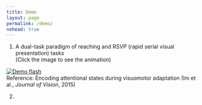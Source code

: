 ```yaml
---
title: Demo
layout: page
permalink: /demo/
nohead: true
---
```


1. A dual-task paradigm of reaching and RSVP (rapid serial visual presentation) tasks<br />
(Click the image to see the animation)

  [![Demo flash](../images/Flash_logo.jpg)](../Flash.gif)<br />
  Reference: Encoding attentional states during visuomotor adaptation (Im et al., _Journal of Vision_, 2015)

2. 




